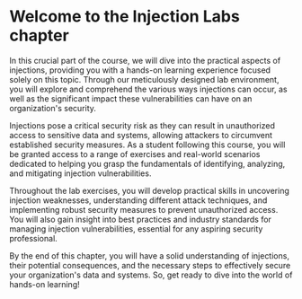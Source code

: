 # Welcome to the Injection Labs chapter

In this crucial part of the course, we will dive into the practical aspects of injections, providing you with a hands-on learning experience focused solely on this topic. Through our meticulously designed lab environment, you will explore and comprehend the various ways injections can occur, as well as the significant impact these vulnerabilities can have on an organization's security.

Injections pose a critical security risk as they can result in unauthorized access to sensitive data and systems, allowing attackers to circumvent established security measures. As a student following this course, you will be granted access to a range of exercises and real-world scenarios dedicated to helping you grasp the fundamentals of identifying, analyzing, and mitigating injection vulnerabilities.

Throughout the lab exercises, you will develop practical skills in uncovering injection weaknesses, understanding different attack techniques, and implementing robust security measures to prevent unauthorized access. You will also gain insight into best practices and industry standards for managing injection vulnerabilities, essential for any aspiring security professional.

By the end of this chapter, you will have a solid understanding of injections, their potential consequences, and the necessary steps to effectively secure your organization's data and systems. So, get ready to dive into the world of hands-on learning!